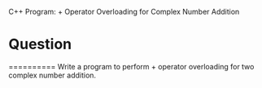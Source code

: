 C++ Program: + Operator Overloading for Complex Number Addition

# Question
==========
Write a program to perform + operator overloading for two complex number addition.

